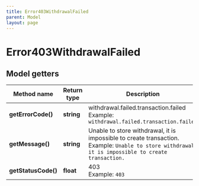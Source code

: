 ```yaml
---
title: Error403WithdrawalFailed
parent: Model
layout: page
---
```


# Error403WithdrawalFailed

## Model getters

Method name | Return type | Description | Notes
------------ | ------------- | ------------- | -------------
**getErrorCode()** | **string** | withdrawal.failed.transaction.failed <br>Example: `withdrawal.failed.transaction.failed` |
**getMessage()** | **string** | Unable to store withdrawal, it is impossible to create transaction. <br>Example: `Unable to store withdrawal, it is impossible to create transaction.` |
**getStatusCode()** | **float** | 403 <br>Example: `403` |

